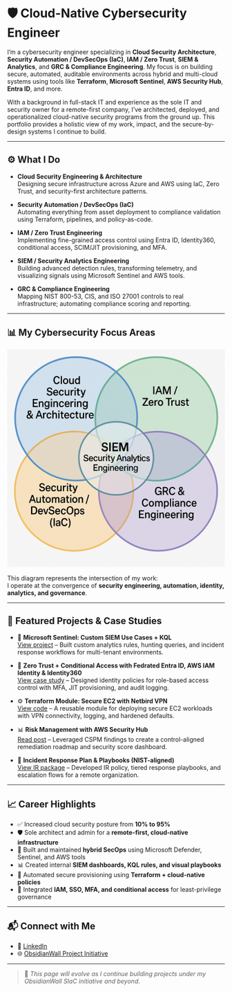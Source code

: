 # 🛡️ Cloud-Native Cybersecurity Engineer

I’m a cybersecurity engineer specializing in **Cloud Security Architecture**, **Security Automation / DevSecOps (IaC)**, **IAM / Zero Trust**, **SIEM & Analytics**, and **GRC & Compliance Engineering**. My focus is on building secure, automated, auditable environments across hybrid and multi-cloud systems using tools like **Terraform**, **Microsoft Sentinel**, **AWS Security Hub**, **Entra ID**, and more.

With a background in full-stack IT and experience as the sole IT and security owner for a remote-first company, I’ve architected, deployed, and operationalized cloud-native security programs from the ground up. This portfolio provides a holistic view of my work, impact, and the secure-by-design systems I continue to build.

---

## ⚙️ What I Do

- **Cloud Security Engineering & Architecture**  
  Designing secure infrastructure across Azure and AWS using IaC, Zero Trust, and security-first architecture patterns.

- **Security Automation / DevSecOps (IaC)**  
  Automating everything from asset deployment to compliance validation using Terraform, pipelines, and policy-as-code.

- **IAM / Zero Trust Engineering**  
  Implementing fine-grained access control using Entra ID, Identity360, conditional access, SCIM/JIT provisioning, and MFA.

- **SIEM / Security Analytics Engineering**  
  Building advanced detection rules, transforming telemetry, and visualizing signals using Microsoft Sentinel and AWS tools.

- **GRC & Compliance Engineering**  
  Mapping NIST 800-53, CIS, and ISO 27001 controls to real infrastructure; automating compliance scoring and reporting.

---

## 📊 My Cybersecurity Focus Areas   

![Cybersecurity Specialization Venn Diagram](./assets/venn_diagram.png)

This diagram represents the intersection of my work:  
I operate at the convergence of **security engineering, automation, identity, analytics, and governance**.

---

## 📁 Featured Projects & Case Studies

- 🧠 **Microsoft Sentinel: Custom SIEM Use Cases + KQL**  
  [View project](#) – Built custom analytics rules, hunting queries, and incident response workflows for multi-tenant environments.

- 🔐 **Zero Trust + Conditional Access with Fedrated Entra ID, AWS IAM Identity & Identity360**  
  [View case study](#) – Designed identity policies for role-based access control with MFA, JIT provisioning, and audit logging.

- ⚙️ **Terraform Module: Secure EC2 with Netbird VPN**  
  [View code](#) – A reusable module for deploying secure EC2 workloads with VPN connectivity, logging, and hardened defaults.

- 📊 **Risk Management with AWS Security Hub**  
  [Read post](#) – Leveraged CSPM findings to create a control-aligned remediation roadmap and security score dashboard.

- 🧾 **Incident Response Plan & Playbooks (NIST-aligned)**  
  [View IR package](#) – Developed IR policy, tiered response playbooks, and escalation flows for a remote organization.

---

## 📈 Career Highlights

- ✅ Increased cloud security posture from **10% to 95%**
- 🛡️ Sole architect and admin for a **remote-first, cloud-native infrastructure**
- 📍 Built and maintained **hybrid SecOps** using Microsoft Defender, Sentinel, and AWS tools
- 📊 Created internal **SIEM dashboards, KQL rules, and visual playbooks**
- 🔁 Automated secure provisioning using **Terraform + cloud-native policies**
- 🔐 Integrated **IAM, SSO, MFA, and conditional access** for least-privilege governance

---

## 📬 Connect with Me

- 🔗 [LinkedIn](https://linkedin.com/in/your-link)
- 🌐 [ObsidianWall Project Initiative](https://your-obsidianwall-url.com)

---

> 🧭 *This page will evolve as I continue building projects under my ObsidianWall SIaC initiative and beyond.*

